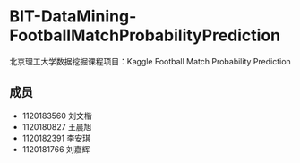 # BIT-DataMining-FootballMatchProbabilityPrediction
北京理工大学数据挖掘课程项目：Kaggle Football Match Probability Prediction
## 成员
- 1120183560 刘文楷
- 1120180827 王晨旭
- 1120182391 李安琪
- 1120181766 刘嘉辉

